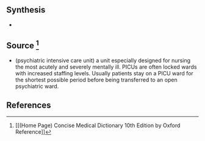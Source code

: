 ## Synthesis
- 
## Source [^1]
- (psychiatric intensive care unit) a unit especially designed for nursing the most acutely and severely mentally ill. PICUs are often locked wards with increased staffing levels. Usually patients stay on a PICU ward for the shortest possible period before being transferred to an open psychiatric ward.
## References

[^1]: [[(Home Page) Concise Medical Dictionary 10th Edition by Oxford Reference]]